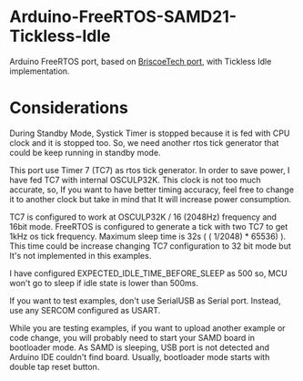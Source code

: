 # Arduino-FreeRTOS-SAMD21-Tickless-Idle

Arduino FreeRTOS port, based on [BriscoeTech port](https://github.com/BriscoeTech/Arduino-FreeRTOS-SAMD21), with Tickless Idle implementation.

# Considerations

During Standby Mode, Systick Timer is stopped because it is fed with CPU clock and it is stopped too. So, we need another rtos tick generator that could be keep running in standby mode. 

This port use Timer 7 (TC7) as rtos tick generator. In order to save power, I have fed TC7 with internal OSCULP32K. This clock is not too much accurate, so, If you want to have better timing accuracy, feel free to change it to another clock but take in mind that It will increase power consumption.

TC7 is configured to work at OSCULP32K / 16 (2048Hz) frequency and 16bit mode. FreeRTOS is configured to generate a tick with two TC7 to get 1kHz os tick frequency. Maximum sleep time is 32s ( ( 1/2048) * 65536) ). This time could be increase changing TC7 configuration to 32 bit mode but It's not implemented in this examples.

I have configured EXPECTED_IDLE_TIME_BEFORE_SLEEP as 500 so, MCU won't go to sleep if idle state is lower than 500ms.

If you want to test examples, don't use SerialUSB as Serial port. Instead, use any SERCOM configured as USART.

While you are testing examples, if you want to upload another example or code change, you will probably need to start your SAMD board in bootloader mode. As SAMD is sleeping, USB port is not detected and Arduino IDE couldn't find board. Usually, bootloader mode starts with double tap reset button.

